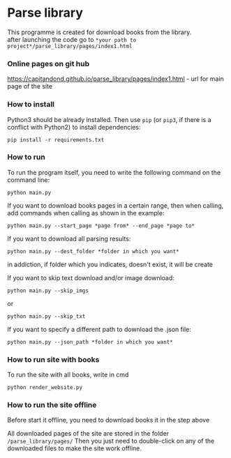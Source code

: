 # Parse library
This programme is created for download books from the library.\
after launching the code go to ```*your path to project*/parse_library/pages/index1.html```
### Online pages on git hub
https://capitandond.github.io/parse_library/pages/index1.html - url for main page of the site
### How to install
Python3 should be already installed.
Then use `pip` (or `pip3`, if there is a conflict with Python2) to install dependencies:
```
pip install -r requirements.txt
```
### How to run
To run the program itself, you need to write the following command on the command line:
```
python main.py 
```

If you want to download books pages in a certain range, then when calling, add commands when calling as shown in the example:
```
python main.py --start_page *page from* --end_page *page to*
```

If you want to download all parsing results:
```
python main.py --dest_folder *folder in which you want*
```
in addiction, if folder which you indicates, doesn't exist, it will be create

If you want to skip text download and/or image download:
```
python main.py --skip_imgs
```
or
```
python main.py --skip_txt
```
If you want to specify a different path to download the .json file:
```
python main.py --json_path *folder in which you want*
```
### How to run site with books
To run the site with all books, write in cmd
```
python render_website.py
```

### How to run the site offline
Before start it offline, you need to download books it in the step above

All downloaded pages of the site are stored in the folder `/parse_library/pages/`
Then you just need to double-click on any of the downloaded files to make the site work offline.
